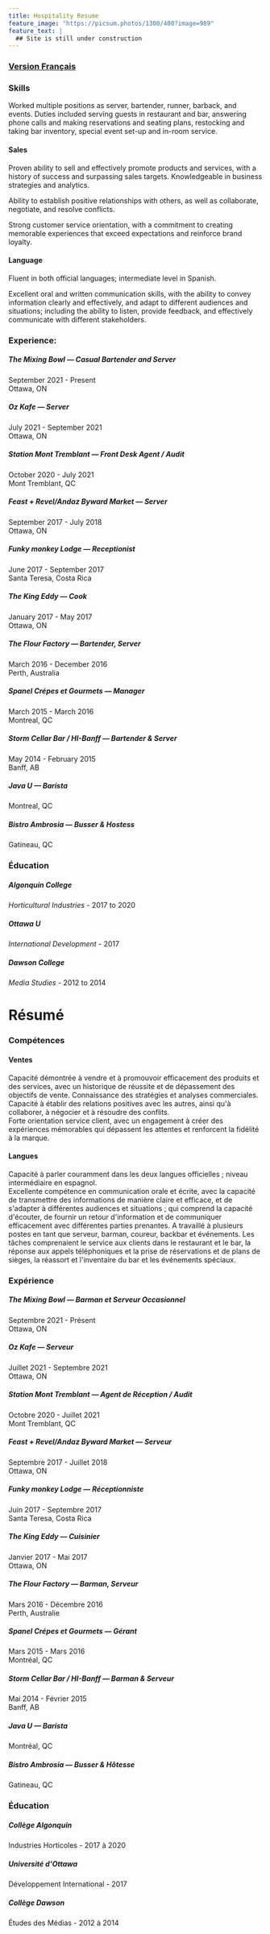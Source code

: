 ```yaml
---
title: Hospitality Resume
feature_image: "https://picsum.photos/1300/400?image=989"
feature_text: |
  ## Site is still under construction 
---  
```


### [Version Français](hospitality_resume.md#résumé)  

### Skills  

Worked multiple positions as server, bartender, runner, barback, and events. Duties included serving guests in restaurant and bar, answering phone calls and making reservations and seating plans, restocking and taking bar inventory, special event set-up and in-room service.

#### Sales  

Proven ability to sell and effectively promote products and services, with a history of success and surpassing sales targets. Knowledgeable in business strategies and analytics.

Ability to establish positive relationships with others, as well as collaborate, negotiate, and resolve conflicts.

Strong customer service orientation, with a commitment to creating memorable experiences that exceed expectations and reinforce brand loyalty.

#### Language

Fluent in both official languages; intermediate level in Spanish.

Excellent oral and written communication skills, with the ability to convey information clearly and effectively, and adapt to different audiences and situations; including the ability to listen, provide feedback, and effectively communicate with different stakeholders. 

### Experience:  

##### *The Mixing Bowl* — Casual Bartender and Server  
September 2021 - Present  
Ottawa, ON  

##### *Oz Kafe* — Server  
July 2021 - September 2021  
Ottawa, ON   

##### *Station Mont Tremblant* — Front Desk Agent / Audit  
October 2020 - July 2021  
Mont Tremblant, QC  

##### *Feast + Revel/Andaz Byward Market* — Server    
September 2017 - July 2018  
Ottawa, ON  

##### *Funky monkey Lodge* — Receptionist  
June 2017 - September 2017  
Santa Teresa, Costa Rica  

##### *The King Eddy* — Cook  
January 2017 - May 2017  
Ottawa, ON  

##### *The Flour Factory* — Bartender, Server  
March 2016 - December 2016  
Perth, Australia  

##### *Spanel Crépes et Gourmets* — Manager  
March 2015 - March 2016  
Montreal, QC  

##### *Storm Cellar Bar / HI-Banff* — Bartender & Server  
May 2014 - February 2015   
Banff, AB  

##### *Java U* — Barista   
Montreal, QC  
 
##### *Bistro Ambrosia* — Busser & Hostess  
Gatineau, QC  

### Éducation   

##### Algonquin College
*Horticultural Industries* - 2017 to 2020

##### Ottawa U
*International Development* - 2017

##### Dawson College
*Media Studies* - 2012 to 2014 

# Résumé  

### Compétences  

#### Ventes

Capacité démontrée à vendre et à promouvoir efficacement des produits et des services, avec un historique de réussite et de dépassement des objectifs de vente. Connaissance des stratégies et analyses commerciales.   
Capacité à établir des relations positives avec les autres, ainsi qu'à collaborer, à négocier et à résoudre des conflits.  
Forte orientation service client, avec un engagement à créer des expériences mémorables qui dépassent les attentes et renforcent la fidélité à la marque.  

#### Langues  

Capacité à parler couramment dans les deux langues officielles ; niveau intermédiaire en espagnol.   
Excellente compétence en communication orale et écrite, avec la capacité de transmettre des informations de manière claire et efficace, et de s'adapter à différentes audiences et situations ; qui comprend la capacité d'écouter, de fournir un retour d'information et de communiquer efficacement avec différentes parties prenantes. A travaillé à plusieurs postes en tant que serveur, barman, coureur, backbar et événements. Les tâches comprenaient le service aux clients dans le restaurant et le bar, la réponse aux appels téléphoniques et la prise de réservations et de plans de sièges, la réassort et l'inventaire du bar et les événements spéciaux.  

### Expérience  

##### *The Mixing Bowl* — Barman et Serveur Occasionnel   
Septembre 2021 - Présent  
Ottawa, ON  

##### *Oz Kafe* — Serveur  
Juillet 2021 - Septembre 2021  
Ottawa, ON  

##### *Station Mont Tremblant* — Agent de Réception / Audit  
Octobre 2020 - Juillet 2021  
Mont Tremblant, QC  

##### *Feast + Revel/Andaz Byward Market* — Serveur  
Septembre 2017 - Juillet 2018  
Ottawa, ON  

##### *Funky monkey Lodge* — Réceptionniste  
Juin 2017 - Septembre 2017  
Santa Teresa, Costa Rica  

##### *The King Eddy* — Cuisinier  
Janvier 2017 - Mai 2017  
Ottawa, ON  

##### *The Flour Factory* — Barman, Serveur  
Mars 2016 - Décembre 2016  
Perth, Australie  

##### *Spanel Crépes et Gourmets* — Gérant  
Mars 2015 - Mars 2016  
Montréal, QC  

##### *Storm Cellar Bar / HI-Banff* — Barman & Serveur  
Mai 2014 - Février 2015  
Banff, AB  

##### *Java U* — Barista  
Montréal, QC  

##### *Bistro Ambrosia* — Busser & Hôtesse  
Gatineau, QC  

### Éducation  

##### *Collège Algonquin*    
Industries Horticoles - 2017 à 2020  

##### *Université d'Ottawa*  
Développement International - 2017  

##### *Collège Dawson*  
Études des Médias - 2012 à 2014  
